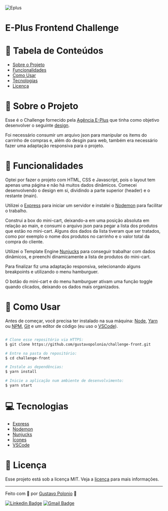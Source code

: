 ![Eplus](https://www.agenciaeplus.com.br/wp-content/themes/eplus/images/agencia-eplus-n-logo.png)

# E-Plus Frontend Challenge

# :pushpin: Tabela de Conteúdos

* [Sobre o Projeto](#book-sobre-o-projeto)
* [Funcionalidades](#rocket-funcionalidades)
* [Como Usar](#construction_worker-como-usar)
* [Tecnologias](#computer-tecnologias)
* [Licença](#closed_book-licença)

# :book: Sobre o Projeto

Esse é o Challenge fornecido pela [Agência E-Plus](https://www.agenciaeplus.com.br/) que tinha como objetivo desenvolver o seguinte [design](https://projects.invisionapp.com/share/NARHXUS6HCF#/screens/357617423_Eplus).

Foi necessário consumir um arquivo json para manipular os items do carrinho de compras e, além do desgin para web, também era necessário fazer uma adaptação responsiva para o projeto.

# :rocket: Funcionalidades 

Optei por fazer o projeto com HTML, CSS e Javascript, pois o layout tem apenas uma página e não há muitos dados dinâmicos. Comecei desenvolvendo o design em si, 
dividindo a parte superior (header) e o restante (main).

Utilizei o [Express](https://expressjs.com/) para iniciar um servidor e instalei o [Nodemon](https://www.npmjs.com/package/nodemon) para facilitar o trabalho.

Construi a box do mini-cart, deixando-a em uma posição absoluta em relação ao main, e consumi o arquivo json para pegar a lista dos produtos que estão no mini-cart.
Alguns dos dados da lista tiveram que ser tratados, como por exemplo o nome dos produtos no carrinho e o valor total da compra do cliente.

Utilizei o Template Engine [Nunjucks](https://mozilla.github.io/nunjucks/) para conseguir trabalhar com dados dinâmicos, e preenchi dinamicamente a lista de produtos do mini-cart.

Para finalizar fiz uma adaptação responsiva, selecionando alguns breakpoints e utilizando o menu hamburguer. 

O botão do mini-cart e do menu hamburguer ativam uma função toggle quando clicados, deixando os dados mais organizados.

# :construction_worker: Como Usar

Antes de começar, você precisa ter instalado na sua máquina: [Node](https://nodejs.org/en/download/), [Yarn](https://yarnpkg.com/) ou [NPM](https://www.npmjs.com/), [Git](https://git-scm.com/) e um editor de código (eu uso o [VSCode](https://code.visualstudio.com/)).

```bash

# Clone esse repositório via HTTPS:
$ git clone https://github.com/gustavopolonio/challenge-front.git

# Entre na pasta do repositório:
$ cd challenge-front

# Instale as dependências:
$ yarn install

# Inicie a aplicação num ambiente de desenvolvimento:
$ yarn start

```

# :computer: Tecnologias

* [Express](https://expressjs.com/)
* [Nodemon](https://nodemon.io/)
* [Nunjucks](https://github.com/mozilla/nunjucks)
* [Ícones](https://material.io/icons/)
* [VSCode](https://code.visualstudio.com/)

# :closed_book: Licença

Esse projeto está sob a licença MIT. Veja a [licença](https://github.com/gustavopolonio/challenge-front/blob/master/LICENSE) para mais informações.

---

Feito com :green_heart: por [Gustavo Polonio](https://github.com/gustavopolonio) 🚀

[![Linkedin Badge](https://img.shields.io/badge/-Gustavo-blue?style=flat-square&logo=Linkedin&logoColor=white&link=https://www.linkedin.com/in/gustavo-polonio-04b77a169/)](https://www.linkedin.com/in/gustavo-polonio-04b77a169/)
[![Gmail Badge](https://img.shields.io/badge/-gustavopolonio1@gmail.com-c14438?style=flat-square&logo=Gmail&logoColor=white&link=mailto:gustavopolonio1@gmail.com)](mailto:gustavopolonio1@gmail.com)

